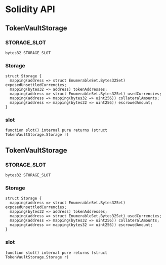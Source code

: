 # Solidity API

## TokenVaultStorage

### STORAGE_SLOT

```solidity
bytes32 STORAGE_SLOT
```

### Storage

```solidity
struct Storage {
  mapping(address => struct EnumerableSet.Bytes32Set) exposedUnsettledCurrencies;
  mapping(bytes32 => address) tokenAddresses;
  mapping(address => struct EnumerableSet.Bytes32Set) usedCurrencies;
  mapping(address => mapping(bytes32 => uint256)) collateralAmounts;
  mapping(address => mapping(bytes32 => uint256)) escrowedAmount;
}
```

### slot

```solidity
function slot() internal pure returns (struct TokenVaultStorage.Storage r)
```

## TokenVaultStorage

### STORAGE_SLOT

```solidity
bytes32 STORAGE_SLOT
```

### Storage

```solidity
struct Storage {
  mapping(address => struct EnumerableSet.Bytes32Set) exposedUnsettledCurrencies;
  mapping(bytes32 => address) tokenAddresses;
  mapping(address => struct EnumerableSet.Bytes32Set) usedCurrencies;
  mapping(address => mapping(bytes32 => uint256)) collateralAmounts;
  mapping(address => mapping(bytes32 => uint256)) escrowedAmount;
}
```

### slot

```solidity
function slot() internal pure returns (struct TokenVaultStorage.Storage r)
```

